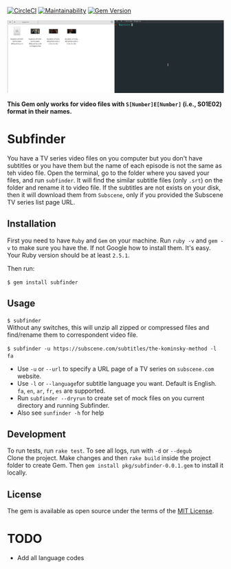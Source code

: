 
[![CircleCI](https://circleci.com/gh/sizief/subfinder.svg?style=svg)](https://circleci.com/gh/sizief/subfinder) [![Maintainability](https://api.codeclimate.com/v1/badges/847c36c4319bef81de03/maintainability)](https://codeclimate.com/github/sizief/subfinder/maintainability)
[![Gem Version](https://badge.fury.io/rb/subfinder.svg)](https://badge.fury.io/rb/subfinder)  

![How-to](presentation/sample.gif)   

**This Gem only works for video files with `S[Number]E[Number]` (i.e., S01E02) format in their names.**  

# Subfinder

You have a TV series video files on you computer but you don't have subtitles or you have them but the name of each episode is not the same as teh video file.
Open the terminal, go to the folder where you saved your files, and run `subfinder`. It will find the similar subtitle files (only `.srt`) on the folder and rename it to video file. If the subtitles are not exists on your disk, then it will download them from `Subscene`, only if you provided the Subscene TV series list page URL. 


## Installation  

First you need to have `Ruby` and `Gem` on your machine. Run `ruby -v` and `gem -v` to make sure you have the. If not Google how to install them. It's easy.
Your Ruby version should be at least `2.5.1`. 

Then run:

`$ gem install subfinder`



## Usage  

`$ subfinder`  
 Without any switches, this will unzip all zipped or compressed files and find/rename them to correspondent video file. 

`$ subfinder -u https://subscene.com/subtitles/the-kominsky-method -l fa`  
- Use `-u` or `--url` to specify a URL page of a TV series on `subscene.com` website.  
- Use `-l` or `--language`for subtitle language you want. Default is English. `fa`, `en`, `ar`, `fr`, `es` are supported.  
- Run `subfinder --dryrun` to create set of mock files on you current directory and running Subfinder.  
- Also see `sunfinder -h` for help  
  

## Development

To run tests, run `rake test`.
To see all logs, run with `-d` or `--degub`  
Clone the project. Make changes and then `rake build` inside the project folder to create Gem.
Then `gem install pkg/subfinder-0.0.1.gem` to install it locally.


## License

The gem is available as open source under the terms of the [MIT License](https://opensource.org/licenses/MIT).


# TODO

- Add all language codes

